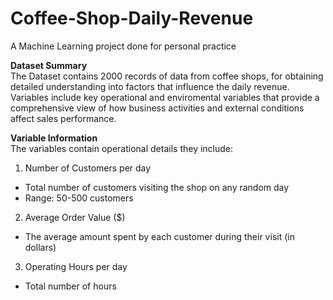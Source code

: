 # Coffee-Shop-Daily-Revenue
A Machine Learning project done for personal practice  

**Dataset Summary**  
The Dataset contains 2000 records of data from coffee shops, for obtaining detailed understanding into factors that influence the daily revenue. Variables include key operational and enviromental variables that provide a comprehensive view of how business activities and external conditions affect sales performance.  

**Variable Information**  
The variables contain operational details they include:  

1. Number of Customers per day
* Total number of customers visiting the shop on any random day
* Range: 50-500 customers
2. Average Order Value ($)
* The average amount spent by each customer during their visit (in dollars)
3. Operating Hours per day
* Total number of hours
